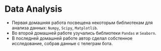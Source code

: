 # Data Analysis
- Первая домашняя работа посвещена некоторым библиотекам для анализа данных: `Numpy`, `Scipy`, `Matplotlib`.
- Во второй домашней работе узучались библиотеки `Pandas` и `Seaborn`.
- В последней домашней работе автор сделал собстенное исследование, собрав данные с телеграм бота.
